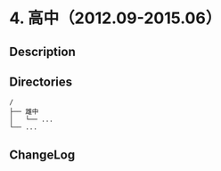 # 4. 高中（2012.09-2015.06）

## Description


## Directories

```
/
├── 雄中
│   └── ...
└── ...
```


## ChangeLog

